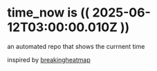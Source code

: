 # time_now is (( 2025-06-12T03:00:00.010Z ))

an automated repo that shows the currnent time

inspired by [breakingheatmap](https://github.com/breakingheatmap/breakingheatmap)